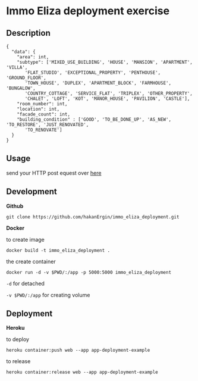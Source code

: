 # Immo Eliza deployment exercise

## Description

```
{
  "data": {
    "area": int,
    "subtype": ['MIXED_USE_BUILDING', 'HOUSE', 'MANSION', 'APARTMENT', 'VILLA',
       'FLAT_STUDIO', 'EXCEPTIONAL_PROPERTY', 'PENTHOUSE', 'GROUND_FLOOR',
       'TOWN_HOUSE', 'DUPLEX', 'APARTMENT_BLOCK', 'FARMHOUSE', 'BUNGALOW',
       'COUNTRY_COTTAGE', 'SERVICE_FLAT', 'TRIPLEX', 'OTHER_PROPERTY',
       'CHALET', 'LOFT', 'KOT', 'MANOR_HOUSE', 'PAVILION', 'CASTLE'],
    "room_number": int,
    "location": int,
    "facade_count": int,
    "building_condition" : ['GOOD', 'TO_BE_DONE_UP', 'AS_NEW', 'TO_RESTORE', 'JUST_RENOVATED',
       'TO_RENOVATE']
  }
}

```

## Usage

send your HTTP post equest over [here](https://app-deployment-example.herokuapp.com/)

## Development

**Github**

```
git clone https://github.com/hakanErgin/immo_eliza_deployment.git
```

**Docker**

to create image

```
docker build -t immo_eliza_deployment .
```

the create container

```
docker run -d -v $PWD/:/app -p 5000:5000 immo_eliza_deployment
```

`-d` for detached

`-v $PWD/:/app` for creating volume

## Deployment

**Heroku**

to deploy

```
heroku container:push web --app app-deployment-example
```

to release

```
heroku container:release web --app app-deployment-example
```
